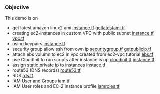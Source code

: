 ### Objective

This demo is on

- get latest amazon linux2 ami [instance.tf](./instance.tf) [getlatestami.tf](./getlatestami.tf)
- creating ec2-instances in custom VPC with public subnet [instance.tf](./instance.tf) [vpc.tf](./vpc.tf)
- using keypairs [instance.tf](./instance.tf)
- security group allow ssh from own ip [securitygroup.tf](./securitygroup.tf) [getpublicip.tf](./getpublicip.tf)
- attach ebs volumn to ec2 in vpc created from ec2-vpc tutorial [ebs.tf](./ebs.tf)
- use CloudInit to run scripts after instance is up [cloudinit.tf](./cloudinit.tf) [instance.tf](./instance.tf)
- assign static private ip to instances [instace.tf](./instance.tf)
- route53 (DNS records) [route53.tf](./route53.tf)
- RDS [rds.tf](./rds.tf)
- IAM User and Groups [iam.tf](./iam.tf)
- IAM User roles and EC-2 instance profile [iamroles.tf](./iamroles.tf)
